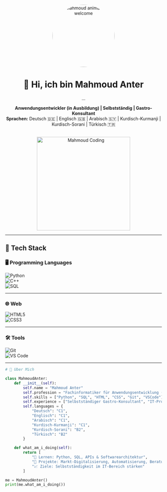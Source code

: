



<div align="center">

<img src="https://media1.giphy.com/media/78XCFBGOlS6keY1Bil/giphy.gif" width="200" style="border-radius: 50%;" alt="Mahmoud animated welcome" />

# 👋 Hi, ich bin Mahmoud Anter
...



**Anwendungsentwickler (in Ausbildung) | Selbstständig | Gastro-Konsultant**  
**Sprachen:** Deutsch 🇩🇪 | Englisch 🇬🇧 | Arabisch 🇸🇾 | Kurdisch-Kurmanji | Kurdisch-Sorani | Türkisch 🇹🇷  

<br>

<img src="https://raw.githubusercontent.com/your-username/your-repo/main/images/mahmoud.gif" width="300" alt="Mahmoud Coding"/>

</div>

---

## 🚀 Tech Stack

### 🖥️ Programming Languages  
![Python](https://img.shields.io/badge/Python-3670A0?style=for-the-badge&logo=python&logoColor=ffdd54)  
![C++](https://img.shields.io/badge/C++-00599C?style=for-the-badge&logo=c%2B%2B&logoColor=white)  
![SQL](https://img.shields.io/badge/SQL-07405E?style=for-the-badge&logo=sqlite&logoColor=white)

---

### 🌐 Web  
![HTML5](https://img.shields.io/badge/HTML5-E34F26?style=for-the-badge&logo=html5&logoColor=white)  
![CSS3](https://img.shields.io/badge/CSS3-1572B6?style=for-the-badge&logo=css3&logoColor=white)

---

### 🛠️ Tools  
![Git](https://img.shields.io/badge/Git-F05032?style=for-the-badge&logo=git&logoColor=white)  
![VS Code](https://img.shields.io/badge/VS_Code-0078d7?style=for-the-badge&logo=visual%20studio%20code&logoColor=white)

---

```python
# 🧠 Über Mich

class MahmoudAnter:
    def __init__(self):
        self.name = "Mahmoud Anter"
        self.profession = "Fachinformatiker für Anwendungsentwicklung (in Ausbildung)"
        self.skills = ["Python", "SQL", "HTML", "CSS", "Git", "VSCode"]
        self.experience = ["Selbstständiger Gastro-Konsultant", "IT-Projekte", "Marktstand-Organisation"]
        self.languages = {
            "Deutsch": "C1",
            "Englisch": "C1",
            "Arabisch": "C1",
            "Kurdisch-Kurmanji": "C1",
            "Kurdisch-Sorani": "B2",
            "Türkisch": "B2"
        }

    def what_am_i_doing(self):
        return [
            "🔁 Lernen: Python, SQL, APIs & Softwarearchitektur",
            "🧠 Projekte: Markt-Digitalisierung, Automatisierung, Beratung",
            "📈 Ziele: Selbstständigkeit im IT-Bereich stärken"
        ]

me = MahmoudAnter()
print(me.what_am_i_doing())
